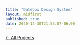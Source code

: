 ```yaml
---
title: "Datebox Design System"
layout: midfirst
published: true
date: 2020-12-30T21:53:07-06:00
---
```



<a href="/midfirst/projects" class="take-me-back">&larr; All Projects</a>
